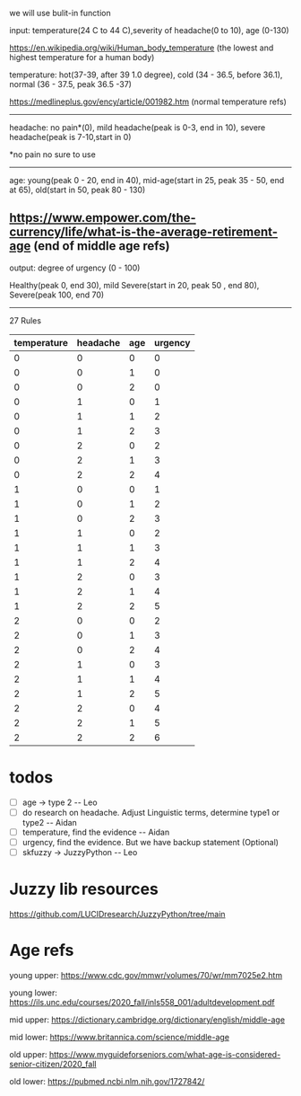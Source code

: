  we will use bulit-in function

input: temperature(24 C to 44 C),severity of headache(0 to 10), age (0-130) 

https://en.wikipedia.org/wiki/Human_body_temperature (the lowest and highest temperature for a human body)


temperature: hot(37-39, after 39 1.0 degree), cold (34 - 36.5, before 36.1), normal (36 - 37.5, peak 36.5 -37)

https://medlineplus.gov/ency/article/001982.htm (normal temperature refs)

---------

headache: no pain*(0), mild headache(peak is 0-3, end in 10), severe headache(peak is 7-10,start in 0)

*no pain no sure to use

-------

age: young(peak 0 - 20, end in 40), mid-age(start in 25, peak 35 - 50, end at 65), old(start in 50, peak 80 - 130)

https://www.empower.com/the-currency/life/what-is-the-average-retirement-age (end of middle age refs)
------


output: degree of urgency (0 - 100)

Healthy(peak 0, end 30), mild Severe(start in 20, peak 50 , end 80), Severe(peak 100, end 70)

--------

27 Rules

| temperature | headache | age | urgency |
|-------------|----------|-----|---------|
|0|0|0|0|
|0|0|1|0|
|0|0|2|0|
|0|1|0|1|
|0|1|1|2|
|0|1|2|3|
|0|2|0|2|
|0|2|1|3|
|0|2|2|4|
|1|0|0|1|
|1|0|1|2|
|1|0|2|3|
|1|1|0|2|
|1|1|1|3|
|1|1|2|4|
|1|2|0|3|
|1|2|1|4|
|1|2|2|5|
|2|0|0|2|
|2|0|1|3|
|2|0|2|4|
|2|1|0|3|
|2|1|1|4|
|2|1|2|5|
|2|2|0|4|
|2|2|1|5|
|2|2|2|6|

# todos
- [ ] age -> type 2  -- Leo 
- [ ] do research on headache. Adjust Linguistic terms, determine type1 or type2  -- Aidan
- [ ] temperature, find the evidence  -- Aidan
- [ ] urgency, find the evidence. But we have backup statement (Optional)
- [ ] skfuzzy -> JuzzyPython   -- Leo

# Juzzy lib resources
https://github.com/LUCIDresearch/JuzzyPython/tree/main

# Age refs
young upper:
https://www.cdc.gov/mmwr/volumes/70/wr/mm7025e2.htm

young lower:
https://ils.unc.edu/courses/2020_fall/inls558_001/adultdevelopment.pdf

mid upper: 
https://dictionary.cambridge.org/dictionary/english/middle-age

mid lower: 
https://www.britannica.com/science/middle-age

old upper:
https://www.myguideforseniors.com/what-age-is-considered-senior-citizen/2020_fall

old lower:
https://pubmed.ncbi.nlm.nih.gov/1727842/